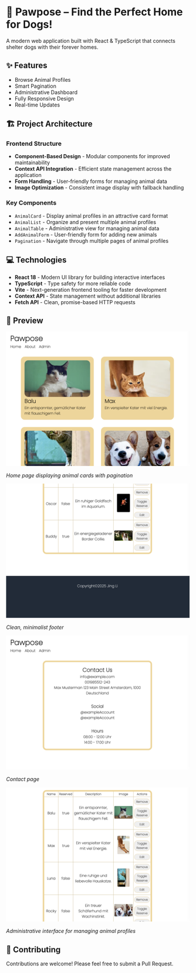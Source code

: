 # 🐾 Pawpose – Find the Perfect Home for Dogs!

A modern web application built with React & TypeScript that connects shelter dogs with their forever homes.

## ✨ Features

- Browse Animal Profiles 
- Smart Pagination 
- Administrative Dashboard 
- Fully Responsive Design 
- Real-time Updates 

## 🏗️ Project Architecture

### Frontend Structure
- **Component-Based Design** - Modular components for improved maintainability
- **Context API Integration** - Efficient state management across the application
- **Form Handling** - User-friendly forms for managing animal data
- **Image Optimization** - Consistent image display with fallback handling

### Key Components
- `AnimalCard` - Display animal profiles in an attractive card format
- `AnimalList` - Organize and present multiple animal profiles
- `AnimalTable` - Administrative view for managing animal data
- `AddAnimalForm` - User-friendly form for adding new animals
- `Pagination` - Navigate through multiple pages of animal profiles

## 💻 Technologies

- **React 18** - Modern UI library for building interactive interfaces
- **TypeScript** - Type safety for more reliable code
- **Vite** - Next-generation frontend tooling for faster development
- **Context API** - State management without additional libraries
- **Fetch API** - Clean, promise-based HTTP requests

## 📱 Preview

<img src="app-preview/preview1.png" alt="PawPals Home Page" width="500"/>
<p><em>Home page displaying animal cards with pagination</em></p>

<img src="app-preview/preview2.png" alt="PawPals Footer" width="500"/>
<p><em>Clean, minimalist footer</em></p>

<img src="app-preview/preview3.png" alt="PawPals Contact Page" width="500"/>
<p><em>Contact page</em></p>

<img src="app-preview/preview4.png" alt="PawPals Admin Page" width="500"/>
<p><em>Administrative interface for managing animal profiles</em></p>

## 🤝 Contributing
Contributions are welcome! Please feel free to submit a Pull Request.
